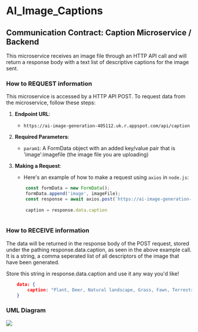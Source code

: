 # AI_Image_Captions


## Communication Contract: Caption Microservice / Backend 
This microservice receives an image file through an HTTP API call and will return a response body with a text list of descriptive captions for the image sent.

### How to REQUEST information
This microservice is accessed by a HTTP API POST.
To request data from the microservice, follow these steps:

1. **Endpoint URL**: 
   - `https://ai-image-generation-405112.uk.r.appspot.com/api/caption` 
2. **Required Parameters**:
   - `param1`: A FormData object with an added key/value pair that is 'image':imagefile (the image file you are uploading)
3. **Making a Request**:
   - Here's an example of how to make a request using `axios` in `node.js`:

    ```javascript
        const formData = new FormData();
        formData.append('image', imageFile);
        const response = await axios.post(`https://ai-image-generation-405112.uk.r.appspot.com/api/caption`, formData);
        
        caption = response.data.caption
       
    ```

### How to RECEIVE information
The data will be returned in the response body of the POST request,
stored under the pathing response.data.caption, as seen in the above example call. It is a string, a comma seperated list of all descriptors of the image that have been generated. 

Store this string in response.data.caption and use it any way you'd like!
```json
    data: {
        caption: "Plant, Deer, Natural landscape, Grass, Fawn, Terrestrial animal, Grassland, Tree, Meadow, Snout"
    }
```

### UML Diagram
![](../../../../Desktop/UML.png)